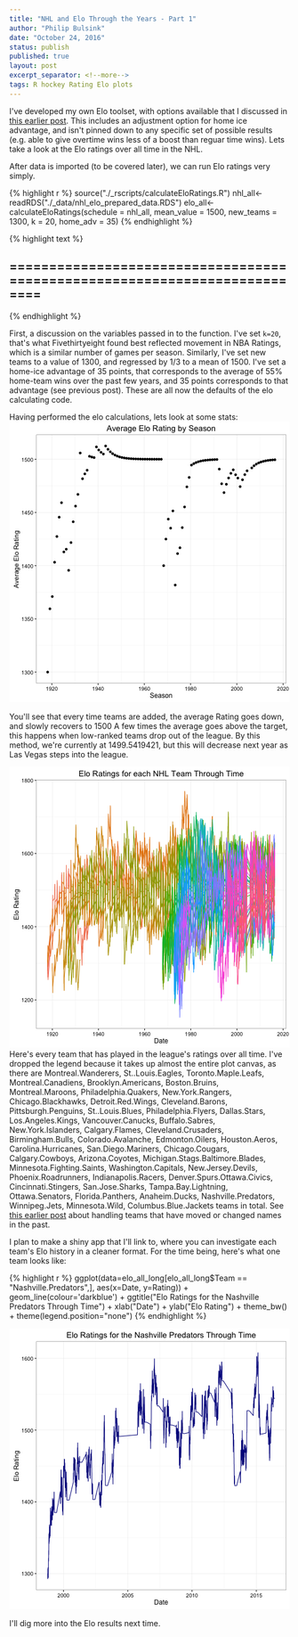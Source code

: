 ```yaml
---
title: "NHL and Elo Through the Years - Part 1"
author: "Philip Bulsink"
date: "October 24, 2016"
status: publish
published: true
layout: post
excerpt_separator: <!--more-->
tags: R hockey Rating Elo plots
---
```

 

 
I've developed my own Elo toolset, with options available that I discussed in [this earlier post](https://pbulsink.github.io/blog/2016-10-12/new_elo_tools.html). This includes an adjustment option for home ice advantage, and isn't pinned down to any specific set of possible results (e.g. able to give overtime wins less of a boost than reguar time wins). Lets take a look at the Elo ratings over all time in the NHL.
 
<!--more-->
 
After data is imported (to be covered later), we can run Elo ratings very simply.
 

{% highlight r %}
source("./_rscripts/calculateEloRatings.R")
nhl_all<-readRDS("./_data/nhl_elo_prepared_data.RDS")
elo_all<-calculateEloRatings(schedule = nhl_all, mean_value = 1500, new_teams = 1300, k = 20, home_adv = 35)
{% endhighlight %}



{% highlight text %}
## ==========================================================================
{% endhighlight %}
 
First, a discussion on the variables passed in to the function. I've set `k=20`, that's what Fivethirtyeight found best reflected movement in NBA Ratings, which is a similar number of games per season. Similarly, I've set new teams to a value of 1300, and regressed by 1/3 to a mean of 1500. I've set a home-ice advantage of 35 points, that corresponds to the average of 55% home-team wins over the past few years, and 35 points corresponds to that advantage (see previous post). These are all now the defaults of the elo calculating code.
 
Having performed the elo calculations, lets look at some stats:
![plot of chunk ggplot_means](/images/ggplot_means-1.png)
 
You'll see that every time teams are added, the average Rating goes down, and slowly recovers to 1500 A few times the average goes above the target, this happens when low-ranked teams drop out of the league. By this method, we're currently at 1499.5419421, but this will decrease next year as Las Vegas steps into the league.
 
![plot of chunk ggplot_all_ratings](/images/ggplot_all_ratings-1.png)
Here's every team that has played in the league's ratings over all time. I've dropped the legend because it takes up almost the entire plot canvas, as there are Montreal.Wanderers, St..Louis.Eagles, Toronto.Maple.Leafs, Montreal.Canadiens, Brooklyn.Americans, Boston.Bruins, Montreal.Maroons, Philadelphia.Quakers, New.York.Rangers, Chicago.Blackhawks, Detroit.Red.Wings, Cleveland.Barons, Pittsburgh.Penguins, St..Louis.Blues, Philadelphia.Flyers, Dallas.Stars, Los.Angeles.Kings, Vancouver.Canucks, Buffalo.Sabres, New.York.Islanders, Calgary.Flames, Cleveland.Crusaders, Birmingham.Bulls, Colorado.Avalanche, Edmonton.Oilers, Houston.Aeros, Carolina.Hurricanes, San.Diego.Mariners, Chicago.Cougars, Calgary.Cowboys, Arizona.Coyotes, Michigan.Stags.Baltimore.Blades, Minnesota.Fighting.Saints, Washington.Capitals, New.Jersey.Devils, Phoenix.Roadrunners, Indianapolis.Racers, Denver.Spurs.Ottawa.Civics, Cincinnati.Stingers, San.Jose.Sharks, Tampa.Bay.Lightning, Ottawa.Senators, Florida.Panthers, Anaheim.Ducks, Nashville.Predators, Winnipeg.Jets, Minnesota.Wild, Columbus.Blue.Jackets teams in total. See [this earlier post](https://pbulsink.github.io/blog/2016-07-28/Cleaning-Hockey-Reference-Data.html) about handling teams that have moved or changed names in the past.
 
I plan to make a shiny app that I'll link to, where you can investigate each team's Elo history in a cleaner format. For the time being, here's what one team looks like:

{% highlight r %}
ggplot(data=elo_all_long[elo_all_long$Team == "Nashville.Predators",], 
        aes(x=Date, y=Rating)) +
     geom_line(colour='darkblue') +
     ggtitle("Elo Ratings for the Nashville Predators Through Time") +
     xlab("Date") +
     ylab("Elo Rating") +
     theme_bw() +
     theme(legend.position="none")
{% endhighlight %}

![plot of chunk ggplot_one_team_elo](/images/ggplot_one_team_elo-1.png)
 
I'll dig more into the Elo results next time.
